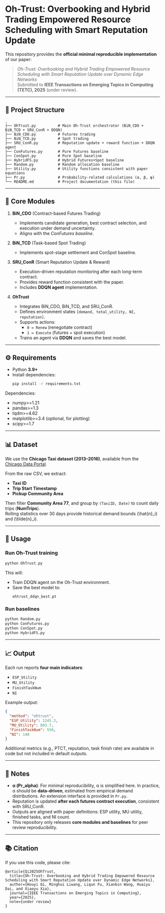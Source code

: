 # Oh-Trust: Overbooking and Hybrid Trading Empowered Resource Scheduling with Smart Reputation Update

This repository provides the **official minimal reproducible implementation** of our paper:

> *Oh-Trust: Overbooking and Hybrid Trading Empowered Resource Scheduling with Smart Reputation Update over Dynamic Edge Networks*  
> Submitted to **IEEE Transactions on Emerging Topics in Computing (TETC), 2025** (under review).

---

## 📂 Project Structure

```
.
├── OhTrust.py          # Main Oh-Trust orchestrator (BiN_CDO + BiN_TCD + SRU_ConR + DDQN)
├── BiN_CDO.py          # Futures trading 
├── BiN_TCD.py          # Spot trading 
├── SRU_ConR.py         # Reputation update + reward function + DDQN agent
├── ConFutures.py       # Pure Futures baseline
├── ConSpot.py          # Pure Spot baseline
├── HybridFS.py         # Hybrid Futures+Spot baseline
├── Random.py           # Random allocation baseline
├── Utility.py          # Utility functions consistent with paper equations
├── Pr.py               # Probability-related calculations (α, β, φ)
└── README.md           # Project documentation (this file)
```

---

## 🔑 Core Modules

1. **BiN_CDO** (Contract-based Futures Trading)  
   - Implements candidate generation, best contract selection, and execution under demand uncertainty.  
   - Aligns with the *ConFutures baseline*.  

2. **BiN_TCD** (Task-based Spot Trading)  
   - Implements spot-stage settlement and ConSpot baseline.  

3. **SRU_ConR** (Smart Reputation Update & Reward)  
   - Execution-driven reputation monitoring after each long-term contract.  
   - Provides reward function consistent with the paper.  
   - Includes **DDQN agent** implementation.  

4. **OhTrust**  
   - Integrates BiN_CDO, BiN_TCD, and SRU_ConR.  
   - Defines environment states `[demand, total_utility, NI, reputation]`.  
   - Supports actions:  
     - `0 = Renew` (renegotiate contract)  
     - `1 = Execute` (futures + spot execution)  
   - Trains an agent via **DDQN** and saves the best model.  

---

## ⚙️ Requirements

- Python **3.9+**  
- Install dependencies:  
  ```bash
  pip install -r requirements.txt
  ```  

Dependencies:
- numpy>=1.21  
- pandas>=1.3  
- tqdm>=4.62  
- matplotlib>=3.4 (optional, for plotting)  
- scipy>=1.7  

---

## 📊 Dataset

We use the **Chicago Taxi dataset (2013–2016)**, available from the  
[Chicago Data Portal](https://data.cityofchicago.org/Transportation/Taxi-Trips/wrvz-psew).  

From the raw CSV, we extract:
- **Taxi ID**  
- **Trip Start Timestamp**  
- **Pickup Community Area**  

Then filter **Community Area 77**, and group by `(TaxiID, Date)` to count daily trips (**NumTrips**).  
Rolling statistics over 30 days provide historical demand bounds \(\hat{n}_i\) and \(\tilde{n}_i\).  

---

## 🚀 Usage

### Run Oh-Trust training
```bash
python OhTrust.py
```

This will:
- Train DDQN agent on the Oh-Trust environment.  
- Save the best model to:
  ```
  ohtrust_ddqn_best.pt
  ```

### Run baselines
```bash
python Random.py
python ConFutures.py
python ConSpot.py
python HybridFS.py
```

---

## 📈 Output

Each run reports **four main indicators**:

- `ESP_Utility`  
- `MU_Utility`  
- `FinishTaskNum`  
- `NI`  

Example output:
```json
{
  "method": "ohtrust",
  "ESP_Utility": 1245.3,
  "MU_Utility": 893.7,
  "FinishTaskNum": 550,
  "NI": 140
}
```

Additional metrics (e.g., PTCT, reputation, task finish rate) are available in code but not included in default outputs.

---

## 📝 Notes

- **α (Pr_alpha)**: For minimal reproducibility, α is simplified here. In practice, α should be **data-driven**, estimated from empirical demand distributions. An extension interface is provided in `Pr.py`.  
- Reputation is updated **after each futures contract execution**, consistent with SRU_ConR.  
- Outputs are aligned with paper definitions: ESP utility, MU utility, finished tasks, and NI count.  
- This repository only releases **core modules and baselines** for peer review reproducibility.  

---

## 📚 Citation

If you use this code, please cite:

```
@article{Qi2025OhTrust,
  title={Oh-Trust: Overbooking and Hybrid Trading Empowered Resource Scheduling with Smart Reputation Update over Dynamic Edge Networks},
  author={Houyi Qi, Minghui Liwang,	Liqun Fu, Xianbin Wang, Huaiyu Dai, and Xiaoyu Xia},
  journal={IEEE Transactions on Emerging Topics in Computing},
  year={2025},
  note={under review}
}
```
